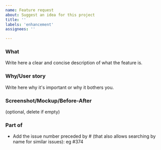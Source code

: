 ```yaml
---
name: Feature request
about: Suggest an idea for this project
title: ''
labels: 'enhancement'
assignees: ''

---
```

### What
Write here a clear and concise description of what the feature is.

### Why/User story
Write here why it's important or why it bothers you.

### Screenshot/Mockup/Before-After
(optional, delete if empty)

### Part of
- Add the issue number preceded by # (that also allows searching by name for similar issues): eg #374
